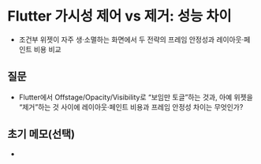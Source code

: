 # Flutter 가시성 제어 vs 제거: 성능 차이
- 조건부 위젯이 자주 생·소멸하는 화면에서 두 전략의 프레임 안정성과 레이아웃·페인트 비용 비교

## 질문
- Flutter에서 Offstage/Opacity/Visibility로 “보임만 토글”하는 것과, 아예 위젯을 “제거”하는 것 사이에 레이아웃·페인트 비용과 프레임 안정성 차이는 무엇인가?

## 초기 메모(선택)
- 
